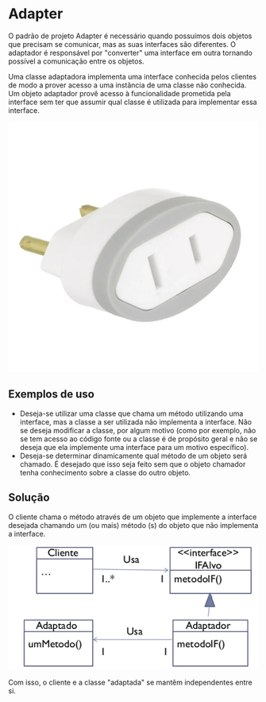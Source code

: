# Adapter
O padrão de projeto Adapter é necessário quando possuímos dois objetos que precisam se comunicar, mas as suas interfaces são diferentes. O adaptador é responsável por "converter" uma interface em outra tornando possível a comunicação entre os objetos.

Uma classe adaptadora implementa uma interface conhecida pelos clientes de modo a prover acesso a uma instância de uma classe não conhecida. Um objeto adaptador provê acesso à funcionalidade prometida pela interface sem ter que assumir qual classe é utilizada para implementar essa interface.

![adapter](adapter.jpg)

## Exemplos de uso
- Deseja-se utilizar uma classe que chama um método utilizando uma interface, mas a classe a ser utilizada não implementa a interface. Não se deseja modificar a classe, por algum motivo (como por exemplo, não se tem acesso ao código fonte ou a classe é de propósito geral e não se deseja que ela implemente uma interface para um motivo específico).
- Deseja-se determinar dinamicamente qual método de um objeto será chamado. É desejado que isso seja feito sem que o objeto chamador tenha conhecimento sobre a classe do outro objeto.

## Solução
O cliente chama o método através de um objeto que implemente a interface desejada chamando um (ou mais) método (s) do objeto que não implementa a interface.

![diagrama_classes](diagrama_classes.png)

Com isso, o cliente e a classe "adaptada" se mantêm independentes entre si.
